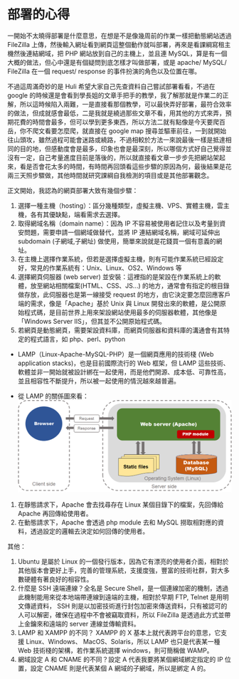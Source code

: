 # 部署的心得
一開始不太曉得部署是什麼意思，在想是不是像幾周前的作業一樣把動態網站透過 FileZilla 上傳，然後輸入網址看到網頁這整個動作就叫部署，再來是看課綱寫租主機然後連結網域，把 PHP 網站放到自己的主機上，並且連 MySQL，算是有一個大概的做法，但心中還是有個疑問到底怎樣才叫做部署，或是 apache/ MySQL/ FileZilla 在一個 request/ response 的事件扮演的角色以及位置在哪。

不過這周滿奇妙的是 Huli 希望大家自己先查資料自己嘗試部署看看，不過在 google 的時候還是會看到學長姐的文章手把手的教學，我了解那就是作業二的正解，所以這時候陷入兩難，一是直接看那個教學，可以最快弄好部署，最符合效率的做法，但成就感會最低，二是我就是繞過那些文章不看，用其他的方式來弄，預期花費的時間會最多，但可以學到更多東西，所以方法二就有點像是今天要爬百岳，你不爬文看要怎麼爬，就直接在 google map 搜尋並驅車前往，一到就開始往山頭攻，雖然過程可能會迷路或繞路，不過相較於方法一來說最後一樣是抵達相同的目的地，但感動度會是最多，印象也會是最深刻，所以哪個方式好自己覺得並沒有一定，自己考量進度目前是落後的，所以就直接看文章一步步先把網站架起來，看是否會花太多的時間，有時間再回頭看這些步驟的原因為何，最後結果是花兩三天照步驟做，其他時間就研究課綱自我檢測的項目或是其他部署觀念。

正文開始，我認為的網頁部署大致有幾個步驟：
1. 選擇一種主機（hosting）：區分幾種類型，虛擬主機、VPS、實體主機，雲主機，各有其優缺點，端看需求去選擇。
2. 取得網域名稱（domain name）：因為 IP 不容易被使用者記住以及考量到資安問題，需要申請一個網域做替代，並將 IP 連結網域名稱，網域可延伸出 subdomain (子網域,子網址) 做使用，簡單來說就是花錢買一個有意義的網址。
3. 在主機上選擇作業系統，但若是選擇虛擬主機，則有可能作業系統已經設定好，常見的作業系統有：Unix、Linux、OS2、Windows 等
4. 選擇網頁伺服器 (web server) 並安裝：這裡指的是架設在作業系統上的軟體，放至網站相關檔案(HTML、CSS、JS...) 的地方，通常會有指定的根目錄做存放，此伺服器也是第一線接受 request 的地方，由它決定要怎麼回應客戶端的需求，像是「Apache」基於 Unix 與 Linux 開發出來的軟體，是公開原始程式碼，是目前世界上用來架設網站使用最多的伺服器軟體，其他像是「Windows Server IIS」，但其並不公開原始程式碼。
5. 若網頁是動態網頁，需要架設資料庫，而網頁伺服器和資料庫的溝通會有其特定的程式語言，如 php、perl、python

- LAMP（Linux-Apache-MySQL-PHP）是一個網頁應用的技術棧 (Web application stacks)，也是目前國際流行的 Web 框架，但 LAMP 這些技術、軟體並非一開始就被設計綁在一起使用，而是他們開源、成本低、可靠性高，並且相容性不斷提升，所以被一起使用的情況越來越普遍。

- 從 LAMP 的關係圖來看：
![LAMP](./LAMP.png)
1. 在靜態請求下，Apache 會去找尋存在 Linux 某個目錄下的檔案，先回傳給 Apache 再回傳給使用者。
2. 在動態請求下，Apache 會透過 php module 去和 MySQL 撈取相對應的資料，透過設定的邏輯去決定如何回傳的使用者。

其他：

1. Ubuntu 是屬於 Linux 的一個發行版本，因為它有漂亮的使用者介面，相對於其他版本會更好上手，完善的管理系統，支援度強，豐富的技術社群，對大多數硬體有著良好的相容性。
2. 什麼是 SSH 遠端連線？全名是 Secure Shell，是一個連線加密的機制，透過此機制能用來從本地端帶連線到遠端的主機，相對於早期 FTP, Telnet 是用明文傳遞資料， SSH 則是以加密技術進行封包加密來傳送資料，只有被認可的人可以解密，確保在過程中不會被竊取資料，所以 FileZilla 是透過此方式並帶上金鑰來和遠端的 server 連線並傳輸資料。
3. LAMP 和 XAMPP 的不同？  XAMPP 的 X 基本上就代表跨平台的意思，它支援 Linux、Windows、 MacOS、Solaris，所以 LAMP 也只是代表某一種 Web 技術棧的架構，若作業系統選擇 windows，則可簡稱做 WAMP。
4. 網域設定 A 和 CNAME 的不同？設定 A 代表我要將某個網域綁定指定的 IP 位置，設定 CNAME 則是代表某個 A 網域的子網域，所以是綁定 A 的。